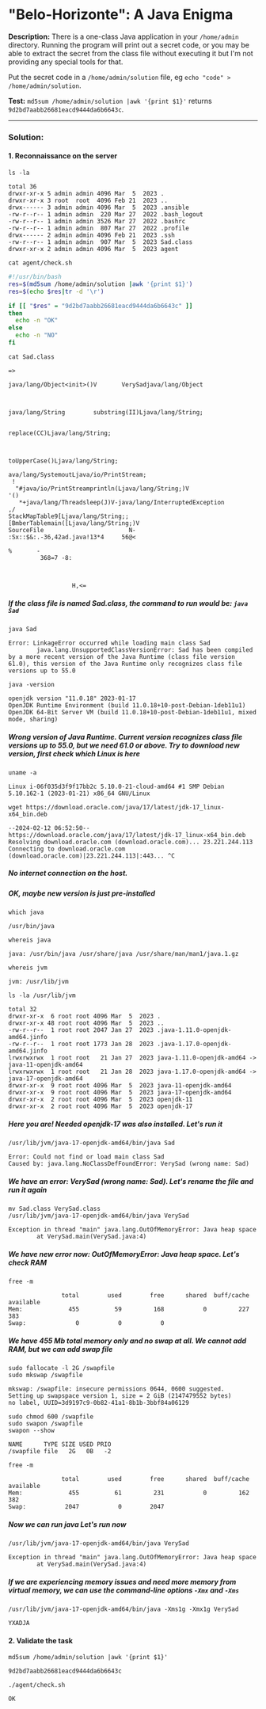 # "Belo-Horizonte": A Java Enigma

**Description:** There is a one-class Java application in your `/home/admin` directory. Running the program will print out a secret code, or you may be able to extract the secret from the class file without executing it but I'm not providing any special tools for that.  

Put the secret code in a `/home/admin/solution` file, eg `echo "code" > /home/admin/solution`.  

**Test:** `md5sum /home/admin/solution |awk '{print $1}'` returns `9d2bd7aabb26681eacd9444da6b6643c`.  


---

### Solution:
#### 1. Reconnaissance on the server
`ls -la`  
```console
total 36
drwxr-xr-x 5 admin admin 4096 Mar  5  2023 .
drwxr-xr-x 3 root  root  4096 Feb 21  2023 ..
drwx------ 3 admin admin 4096 Mar  5  2023 .ansible
-rw-r--r-- 1 admin admin  220 Mar 27  2022 .bash_logout
-rw-r--r-- 1 admin admin 3526 Mar 27  2022 .bashrc
-rw-r--r-- 1 admin admin  807 Mar 27  2022 .profile
drwx------ 2 admin admin 4096 Feb 21  2023 .ssh
-rw-r--r-- 1 admin admin  907 Mar  5  2023 Sad.class
drwxr-xr-x 2 admin admin 4096 Mar  5  2023 agent
```

`cat agent/check.sh`  
```bash
#!/usr/bin/bash
res=$(md5sum /home/admin/solution |awk '{print $1}')
res=$(echo $res|tr -d '\r')

if [[ "$res" = "9d2bd7aabb26681eacd9444da6b6643c" ]]
then
  echo -n "OK"
else
  echo -n "NO"
fi
```

`cat Sad.class`  
```console
=>

java/lang/Object<init>()V       VerySadjava/lang/Object



java/lang/String        substring(II)Ljava/lang/String;


replace(CC)Ljava/lang/String;



toUpperCase()Ljava/lang/String;
                                ava/lang/SystemoutLjava/io/PrintStream;
 !
  "#java/io/PrintStreamprintln(Ljava/lang/String;)V
'()
   *+java/lang/Threadsleep(J)V-java/lang/InterruptedException
,/
StackMapTable9[Ljava/lang/String;;[BmberTablemain([Ljava/lang/String;)V
SourceFile                        N-
:Sx::$&:.-36,42ad.java!13*4     56@<

%       -
         368=7 -8:



                  H,<=
```
##### If the class file is named Sad.class, the command to run would be: `java Sad`

`java Sad`  
```console
Error: LinkageError occurred while loading main class Sad
        java.lang.UnsupportedClassVersionError: Sad has been compiled by a more recent version of the Java Runtime (class file version 61.0), this version of the Java Runtime only recognizes class file versions up to 55.0
```

`java -version`  
```console
openjdk version "11.0.18" 2023-01-17
OpenJDK Runtime Environment (build 11.0.18+10-post-Debian-1deb11u1)
OpenJDK 64-Bit Server VM (build 11.0.18+10-post-Debian-1deb11u1, mixed mode, sharing)
```
##### Wrong version of Java Runtime. Current version recognizes class file versions up to 55.0, but we need 61.0 or above. Try to download new version, first check which Linux is here

`uname -a`  
```console
Linux i-06f035d3f9f17bb2c 5.10.0-21-cloud-amd64 #1 SMP Debian 5.10.162-1 (2023-01-21) x86_64 GNU/Linux
```

`wget https://download.oracle.com/java/17/latest/jdk-17_linux-x64_bin.deb`  
```console
--2024-02-12 06:52:50--  https://download.oracle.com/java/17/latest/jdk-17_linux-x64_bin.deb
Resolving download.oracle.com (download.oracle.com)... 23.221.244.113
Connecting to download.oracle.com (download.oracle.com)|23.221.244.113|:443... ^C
```
##### No internet connection on the host. 
##### OK, maybe new version is just pre-installed

`which java`  
```console
/usr/bin/java
```

`whereis java`  
```console
java: /usr/bin/java /usr/share/java /usr/share/man/man1/java.1.gz
```

`whereis jvm`  
```console
jvm: /usr/lib/jvm
```

`ls -la /usr/lib/jvm`  
```console
total 32
drwxr-xr-x  6 root root 4096 Mar  5  2023 .
drwxr-xr-x 48 root root 4096 Mar  5  2023 ..
-rw-r--r--  1 root root 2047 Jan 27  2023 .java-1.11.0-openjdk-amd64.jinfo
-rw-r--r--  1 root root 1773 Jan 28  2023 .java-1.17.0-openjdk-amd64.jinfo
lrwxrwxrwx  1 root root   21 Jan 27  2023 java-1.11.0-openjdk-amd64 -> java-11-openjdk-amd64
lrwxrwxrwx  1 root root   21 Jan 28  2023 java-1.17.0-openjdk-amd64 -> java-17-openjdk-amd64
drwxr-xr-x  9 root root 4096 Mar  5  2023 java-11-openjdk-amd64
drwxr-xr-x  9 root root 4096 Mar  5  2023 java-17-openjdk-amd64
drwxr-xr-x  2 root root 4096 Mar  5  2023 openjdk-11
drwxr-xr-x  2 root root 4096 Mar  5  2023 openjdk-17
```
##### Here you are! Needed openjdk-17 was also installed. Let's run it

`/usr/lib/jvm/java-17-openjdk-amd64/bin/java Sad`  
```console
Error: Could not find or load main class Sad
Caused by: java.lang.NoClassDefFoundError: VerySad (wrong name: Sad)
```
##### We have an error: VerySad (wrong name: Sad). Let's rename the file and run it again

`mv Sad.class VerySad.class`  
`/usr/lib/jvm/java-17-openjdk-amd64/bin/java VerySad`  
```console
Exception in thread "main" java.lang.OutOfMemoryError: Java heap space
        at VerySad.main(VerySad.java:4)
```
##### We have new error now: OutOfMemoryError: Java heap space. Let's check RAM

`free -m`  
```console
               total        used        free      shared  buff/cache   available
Mem:             455          59         168           0         227         383
Swap:              0           0           0
```
##### We have 455 Mb total memory only and no swap at all. We cannot add RAM, but we can add swap file

`sudo fallocate -l 2G /swapfile`  
`sudo mkswap /swapfile`  
```console
mkswap: /swapfile: insecure permissions 0644, 0600 suggested.
Setting up swapspace version 1, size = 2 GiB (2147479552 bytes)
no label, UUID=3d9197c9-0b82-41a1-8b1b-3bbf84a06129
```

`sudo chmod 600 /swapfile`  
`sudo swapon /swapfile`  
`swapon --show`  
```console
NAME      TYPE SIZE USED PRIO
/swapfile file   2G   0B   -2
```

`free -m`  
```console
               total        used        free      shared  buff/cache   available
Mem:             455          61         231           0         162         382
Swap:           2047           0        2047
```
##### Now we can run java Let's run now

`/usr/lib/jvm/java-17-openjdk-amd64/bin/java VerySad`  
```console
Exception in thread "main" java.lang.OutOfMemoryError: Java heap space
        at VerySad.main(VerySad.java:4)
```
##### If we are experiencing memory issues and need more memory from virtual memory, we can use the command-line options `-Xmx` and `-Xms`

`/usr/lib/jvm/java-17-openjdk-amd64/bin/java -Xms1g -Xmx1g VerySad`  
```console
YXADJA
```


#### 2. Validate the task
`md5sum /home/admin/solution |awk '{print $1}'`  
```console
9d2bd7aabb26681eacd9444da6b6643c
```

`./agent/check.sh`  
```console
OK
```
